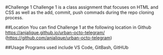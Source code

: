 #Challenge 1 
Challenge 1 is a class assignment that focuses on HTML and CSS as well as the add, commit, push commads during the repo cloning process. 

##Location
You can find Challenge 1 at the following location in Github https://anjalique.github.io/urban-octo-telegram/ (https://github.com/anjalique/urban-octo-telegram)

##Usage
Programs used include VS Code, GitBash, GitHUb
